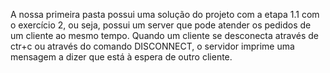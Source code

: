A nossa primeira pasta possui uma solução do projeto com a etapa 1.1 com o exercício 2, ou seja, possui um server que pode atender os pedidos de um cliente ao mesmo tempo. Quando um cliente se desconecta através de ctr+c ou através do comando DISCONNECT, o servidor  imprime uma mensagem a dizer que está à espera de outro cliente. 